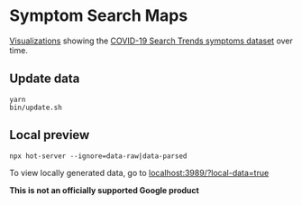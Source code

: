 # Symptom Search Maps

[Visualizations](https://pair-code.github.io/covid19_symptom_dataset) showing the [COVID-19 Search Trends symptoms dataset](https://github.com/google-research/open-covid-19-data/tree/master/data/exports/search_trends_symptoms_dataset) over time.

## Update data

```
yarn
bin/update.sh
```

## Local preview

```
npx hot-server --ignore=data-raw|data-parsed
```

To view locally generated data, go to [localhost:3989/?local-data=true](http://localhost:3989/?local-data=true)

**This is not an officially supported Google product**
